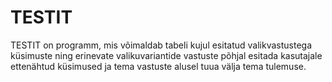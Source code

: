 # TESTIT
TESTIT on programm, mis võimaldab tabeli kujul esitatud valikvastustega küsimuste ning erinevate valikuvariantide vastuste põhjal esitada kasutajale ettenähtud küsimused ja tema vastuste alusel tuua välja tema tulemuse.
